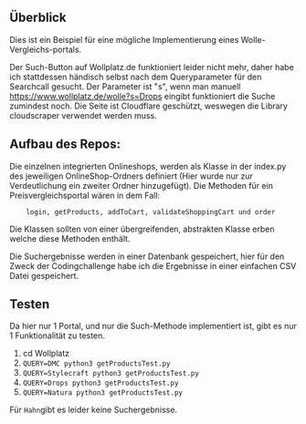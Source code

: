 ## Überblick

Dies ist ein Beispiel für eine mögliche Implementierung eines Wolle-Vergleichs-portals. 

Der Such-Button auf Wollplatz.de funktioniert leider nicht mehr, daher habe ich stattdessen händisch selbst nach dem Queryparameter für den Searchcall gesucht. Der Parameter ist "s", wenn man manuell https://www.wollplatz.de/wolle?s=Drops eingibt funktioniert die Suche zumindest noch. 
Die Seite ist Cloudflare geschützt, weswegen die Library cloudscraper verwendet werden muss. 

## Aufbau des Repos: 

Die einzelnen integrierten Onlineshops, werden als Klasse in der index.py des jeweiligen OnlineShop-Ordners definiert (Hier wurde nur zur Verdeutlichung ein zweiter Ordner hinzugefügt). Die Methoden für ein Preisvergleichsportal wären in dem Fall: 

        login, getProducts, addToCart, validateShoppingCart und order 

Die Klassen sollten von einer übergreifenden, abstrakten Klasse erben welche diese Methoden enthält. 

Die Suchergebnisse werden in einer Datenbank gespeichert, hier für den Zweck der Codingchallenge habe ich die Ergebnisse in einer einfachen CSV Datei gespeichert. 

## Testen

Da hier nur 1 Portal, und nur die Such-Methode implementiert ist, gibt es nur 1 Funktionalität zu testen. 

   1. cd Wollplatz
   2. `QUERY=DMC python3 getProductsTest.py`
   3. `QUERY=Stylecraft python3 getProductsTest.py`
   4. `QUERY=Drops python3 getProductsTest.py`
   5. `QUERY=Natura python3 getProductsTest.py`

   Für `Hahn`gibt es leider keine Suchergebnisse.





